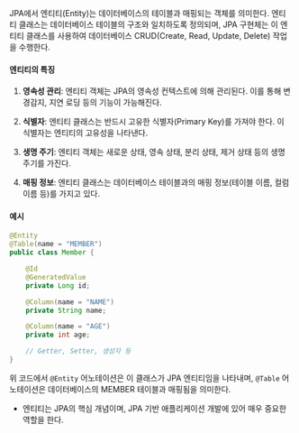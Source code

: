 JPA에서 엔티티(Entity)는 데이터베이스의 테이블과 매핑되는 객체를 의미한다. 엔티티 클래스는 데이터베이스 테이블의 구조와 일치하도록 정의되며, JPA 구현체는 이 엔티티 클래스를 사용하여 데이터베이스 CRUD(Create, Read, Update, Delete) 작업을 수행한다.

#### 엔티티의 특징

1. **영속성 관리**: 엔티티 객체는 JPA의 영속성 컨텍스트에 의해 관리된다. 이를 통해 변경감지, 지연 로딩 등의 기능이 가능해진다.
    
2. **식별자**: 엔티티 클래스는 반드시 고유한 식별자(Primary Key)를 가져야 한다. 이 식별자는 엔티티의 고유성을 나타낸다.
    
3. **생명 주기**: 엔티티 객체는 새로운 상태, 영속 상태, 분리 상태, 제거 상태 등의 생명 주기를 가진다.
    
4. **매핑 정보**: 엔티티 클래스는 데이터베이스 테이블과의 매핑 정보(테이블 이름, 컬럼 이름 등)를 가지고 있다.
    

#### 예시

```java
@Entity
@Table(name = "MEMBER")
public class Member {

    @Id
    @GeneratedValue
    private Long id;

    @Column(name = "NAME")
    private String name;

    @Column(name = "AGE")
    private int age;

    // Getter, Setter, 생성자 등
}
```

위 코드에서 `@Entity` 어노테이션은 이 클래스가 JPA 엔티티임을 나타내며, `@Table` 어노테이션은 데이터베이스의 MEMBER 테이블과 매핑됨을 의미한다.

- 엔티티는 JPA의 핵심 개념이며, JPA 기반 애플리케이션 개발에 있어 매우 중요한 역할을 한다.